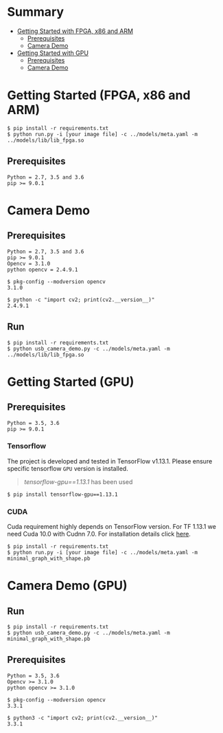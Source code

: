 # Summary

- [Getting Started with FPGA, x86 and ARM](#getting-started-(FPGA,-x86-and-ARM))
    - [Prerequisites](#prerequisites)
    - [Camera Demo](#camera-demo)
- [Getting Started with GPU](#getting-started-(gpu))
    - [Prerequisites](#prerequisites)
    - [Camera Demo](#camera-demo-(gpu))


# Getting Started (FPGA, x86 and ARM)


```
$ pip install -r requirements.txt
$ python run.py -i [your image file] -c ../models/meta.yaml -m ../models/lib/lib_fpga.so
```
## Prerequisites
```
Python = 2.7, 3.5 and 3.6
pip >= 9.0.1
```

# Camera Demo

## Prerequisites

```
Python = 2.7, 3.5 and 3.6
pip >= 9.0.1
Opencv = 3.1.0
python opencv = 2.4.9.1
```

```
$ pkg-config --modversion opencv
3.1.0

$ python -c "import cv2; print(cv2.__version__)"
2.4.9.1
```

## Run

```
$ pip install -r requirements.txt
$ python usb_camera_demo.py -c ../models/meta.yaml -m ../models/lib/lib_fpga.so
```


# Getting Started (GPU)

## Prerequisites
```
Python = 3.5, 3.6
pip >= 9.0.1
```

### Tensorflow
The project is developed and tested in TensorFlow v1.13.1.
Please ensure specific tensorflow `GPU` version is installed.

> _tensorflow-gpu==1.13.1_ has been used

```
$ pip install tensorflow-gpu==1.13.1
```

### CUDA
Cuda requirement highly depends on TensorFlow version.
For TF 1.13.1 we need Cuda 10.0 with Cudnn 7.0.
For installation details click [here](https://docs.nvidia.com/cuda/cuda-installation-guide-linux/index.html).


```
$ pip install -r requirements.txt
$ python run.py -i [your image file] -c ../models/meta.yaml -m minimal_graph_with_shape.pb
```

# Camera Demo (GPU)
## Run

```
$ pip install -r requirements.txt
$ python usb_camera_demo.py -c ../models/meta.yaml -m minimal_graph_with_shape.pb
```

## Prerequisites
```
Python = 3.5, 3.6
Opencv >= 3.1.0
python opencv >= 3.1.0
```

```
$ pkg-config --modversion opencv
3.3.1

$ python3 -c "import cv2; print(cv2.__version__)"
3.3.1
```

